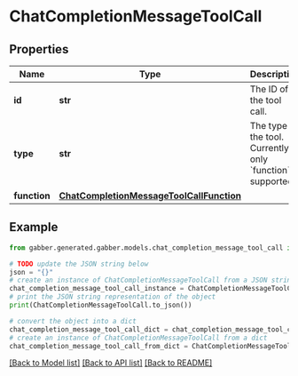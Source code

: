 # ChatCompletionMessageToolCall


## Properties

Name | Type | Description | Notes
------------ | ------------- | ------------- | -------------
**id** | **str** | The ID of the tool call. | 
**type** | **str** | The type of the tool. Currently, only &#x60;function&#x60; is supported. | 
**function** | [**ChatCompletionMessageToolCallFunction**](ChatCompletionMessageToolCallFunction.md) |  | 

## Example

```python
from gabber.generated.gabber.models.chat_completion_message_tool_call import ChatCompletionMessageToolCall

# TODO update the JSON string below
json = "{}"
# create an instance of ChatCompletionMessageToolCall from a JSON string
chat_completion_message_tool_call_instance = ChatCompletionMessageToolCall.from_json(json)
# print the JSON string representation of the object
print(ChatCompletionMessageToolCall.to_json())

# convert the object into a dict
chat_completion_message_tool_call_dict = chat_completion_message_tool_call_instance.to_dict()
# create an instance of ChatCompletionMessageToolCall from a dict
chat_completion_message_tool_call_from_dict = ChatCompletionMessageToolCall.from_dict(chat_completion_message_tool_call_dict)
```
[[Back to Model list]](../README.md#documentation-for-models) [[Back to API list]](../README.md#documentation-for-api-endpoints) [[Back to README]](../README.md)


